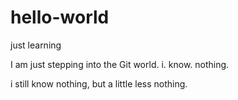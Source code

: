 # hello-world
just learning

I am just stepping into the Git world.
i.
know.
nothing.





i still know nothing, but a little less nothing.

